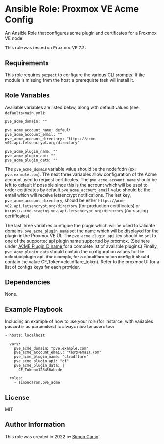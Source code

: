Ansible Role: Proxmox VE Acme Config
=========

An Ansible Role that configures acme plugin and certificates for a Proxmox VE node. 

This role was tested on Proxmox VE 7.2.

Requirements
------------

This role requires `pexpect` to configure the various CLI prompts. If the module is missing from the host, a prerequiste task will install it.

Role Variables
--------------

Available variables are listed below, along with default values (see `defaults/main.yml`):

    pve_acme_domain: ""

    pve_acme_account_name: default
    pve_acme_account_email: ""
    pve_acme_account_directory: "https://acme-v02.api.letsencrypt.org/directory"

    pve_acme_plugin_name: ""
    pve_acme_plugin_api: ""
    pve_acme_plugin_data: ""

The `pve_acme_domain` variable value should be the node fqdn (ex: `pve.example.com`). The next three variables allow configuration of the Acme account used to request certificates. The `pve_acme_account_name` should be left to default if possible since this is the account which will be used to order certifcates by default.`pve_acme_account_email` value should be the email which will receive letsencrypt notifications. The last key, `pve_acme_account_directory`, should be either `https://acme-v02.api.letsencrypt.org/directory` (for production certificates) or `https://acme-staging-v02.api.letsencrypt.org/directory` (for staging certificates).

The last three variables configure the plugin which will be used to validate domains. `pve_acme_plugin_name` set the name which will be displayed for the plugin in the Proxmox VE UI. The `pve_acme_plugin_api` key should be set to one of the supported api plugin name supported by proxmox. (See here under [ACME Plugin ID name ](https://pve.proxmox.com/pve-docs/pvenode.1.html) for a complete list of available plugins.) Finally, `pve_acme_plugin_data` should contain the configuration values for the selected plugin api. (for example, for a cloudflare token config it should contain the value CF_Token=cloudflare_token). Refer to the proxmox UI for a list of configs keys for each provider.

Dependencies
------------

None.

Example Playbook
----------------

Including an example of how to use your role (for instance, with variables passed in as parameters) is always nice for users too:

    - hosts: localhost

      vars:
        pve_acme_domain: "pve.example.com"
        pve_acme_account_email: "test@email.com"
        pve_acme_plugin_name: "cloudflare"
        pve_acme_plugin_api: "cf"
        pve_acme_plugin_data: |
          CF_Token=123456abcde

      roles:
        - simoncaron.pve_acme

License
-------

MIT

Author Information
------------------

This role was created in 2022 by [Simon Caron](https://simoncaron.com/).
